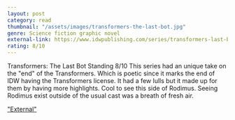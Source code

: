 ```yaml
---
layout: post
category: read
thumbnail: "/assets/images/transformers-the-last-bot.jpg"
genre: Science fiction graphic novel
external-link: https://www.idwpublishing.com/series/transformers-last-bot-standing
rating: 8/10
---
```

Transformers: The Last Bot Standing
8/10
This series had an unique take on the "end" of the Transformers. Which is poetic since it marks the end of IDW having the Transformers license. It had a few lulls but it made up for them by having more highlights. Cool to see this side of Rodimus. Seeing Rodimus exist outside of the usual cast was a breath of fresh air.

["External"](https://www.idwpublishing.com/series/transformers-last-bot-standing)